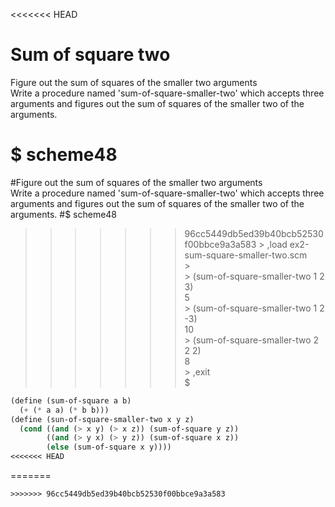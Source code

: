 <<<<<<< HEAD
# Sum of square two
Figure out the sum of squares of the smaller two arguments   
Write a procedure named 'sum-of-square-smaller-two' which accepts three arguments and figures out the sum of squares of the smaller two of the arguments.
#
\$ scheme48  
=======
#Figure out the sum of squares of the smaller two arguments   
Write a procedure named 'sum-of-square-smaller-two' which accepts three arguments and figures out the sum of squares of the smaller two of the arguments.
#\$ scheme48  
>>>>>>> 96cc5449db5ed39b40bcb52530f00bbce9a3a583
\> ,load ex2-sum-square-smaller-two.scm  
\>   
\> (sum-of-square-smaller-two 1 2 3)   
5   
\> (sum-of-square-smaller-two 1 2 -3)   
10  
\> (sum-of-square-smaller-two 2 2 2)  
8  
\> ,exit   
\$   
```scheme
(define (sum-of-square a b)  
  (+ (* a a) (* b b)))  
(define (sun-of-square-smaller-two x y z)  
  (cond ((and (> x y) (> x z)) (sum-of-square y z))  
        ((and (> y x) (> y z)) (sum-of-square x z))  
        (else (sum-of-square x y))))  
<<<<<<< HEAD
```
=======
```
>>>>>>> 96cc5449db5ed39b40bcb52530f00bbce9a3a583
